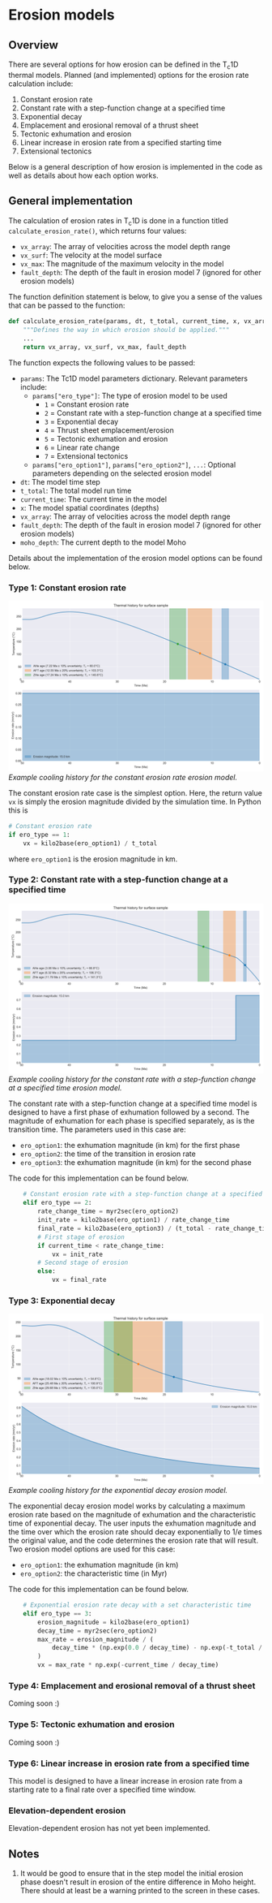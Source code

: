 # Erosion models

## Overview

There are several options for how erosion can be defined in the T<sub>c</sub>1D thermal models.
Planned (and implemented) options for the erosion rate calculation include:

1. Constant erosion rate
2. Constant rate with a step-function change at a specified time
3. Exponential decay
4. Emplacement and erosional removal of a thrust sheet
5. Tectonic exhumation and erosion
6. Linear increase in erosion rate from a specified starting time
7. Extensional tectonics

Below is a general description of how erosion is implemented in the code as well as details about how each option works.

## General implementation

The calculation of erosion rates in T<sub>c</sub>1D is done in a function titled `calculate_erosion_rate()`, which returns four values:

- `vx_array`: The array of velocities across the model depth range
- `vx_surf`: The velocity at the model surface
- `vx_max`: The magnitude of the maximum velocity in the model
- `fault_depth`: The depth of the fault in erosion model 7 (ignored for other erosion models)

The function definition statement is below, to give you a sense of the values that can be passed to the function:

```python
def calculate_erosion_rate(params, dt, t_total, current_time, x, vx_array, fault_depth, moho_depth):
    """Defines the way in which erosion should be applied."""
    ...
    return vx_array, vx_surf, vx_max, fault_depth
```

The function expects the following values to be passed:

- `params`: The Tc1D model parameters dictionary. Relevant parameters include:
    - `params["ero_type"]`: The type of erosion model to be used
        - `1` = Constant erosion rate
        - `2` = Constant rate with a step-function change at a specified time
        - `3` = Exponential decay
        - `4` = Thrust sheet emplacement/erosion
        - `5` = Tectonic exhumation and erosion
        - `6` = Linear rate change
        - `7` = Extensional tectonics
    - `params["ero_option1"]`, `params["ero_option2"]`, `...`: Optional parameters depending on the selected erosion model
- `dt`: The model time step
- `t_total`: The total model run time
- `current_time`: The current time in the model
- `x`: The model spatial coordinates (depths)
- `vx_array`: The array of velocities across the model depth range
- `fault_depth`: The depth of the fault in erosion model 7 (ignored for other erosion models)
- `moho_depth`: The current depth to the model Moho

Details about the implementation of the erosion model options can be found below.

### Type 1: Constant erosion rate

![Constant erosion rate model example](png/cooling_hist_erotype1.png)<br/>
*Example cooling history for the constant erosion rate erosion model.*

The constant erosion rate case is the simplest option.
Here, the return value `vx` is simply the erosion magnitude divided by the simulation time.
In Python this is

```python
# Constant erosion rate
if ero_type == 1:
    vx = kilo2base(ero_option1) / t_total
```

where `ero_option1` is the erosion magnitude in km.

### Type 2: Constant rate with a step-function change at a specified time

![Step-function change in erosion rate model example](png/cooling_hist_erotype2.png)<br/>
*Example cooling history for the constant rate with a step-function change at a specified time erosion model.*

The constant rate with a step-function change at a specified time model is designed to have a first phase of exhumation followed by a second.
The magnitude of exhumation for each phase is specified separately, as is the transition time.
The parameters used in this case are:

- `ero_option1`: the exhumation magnitude (in km) for the first phase
- `ero_option2`: the time of the transition in erosion rate
- `ero_option3`: the exhumation magnitude (in km) for the second phase

The code for this implementation can be found below.

```python
    # Constant erosion rate with a step-function change at a specified time
    elif ero_type == 2:
        rate_change_time = myr2sec(ero_option2)
        init_rate = kilo2base(ero_option1) / rate_change_time
        final_rate = kilo2base(ero_option3) / (t_total - rate_change_time)
        # First stage of erosion
        if current_time < rate_change_time:
            vx = init_rate
        # Second stage of erosion
        else:
            vx = final_rate
```

### Type 3: Exponential decay

![Exponential decay in erosion rate model example](png/cooling_hist_erotype3.png)<br/>
*Example cooling history for the exponential decay erosion model.*

The exponential decay erosion model works by calculating a maximum erosion rate based on the magnitude of exhumation and the characteristic time of exponential decay.
The user inputs the exhumation magnitude and the time over which the erosion rate should decay exponentially to $1/e$ times the original value, and the code determines the erosion rate that will result.
Two erosion model options are used for this case:

- `ero_option1`: the exhumation magnitude (in km)
- `ero_option2`: the characteristic time (in Myr)

The code for this implementation can be found below.

```python
    # Exponential erosion rate decay with a set characteristic time
    elif ero_type == 3:
        erosion_magnitude = kilo2base(ero_option1)
        decay_time = myr2sec(ero_option2)
        max_rate = erosion_magnitude / (
            decay_time * (np.exp(0.0 / decay_time) - np.exp(-t_total / decay_time))
        )
        vx = max_rate * np.exp(-current_time / decay_time)
```

### Type 4: Emplacement and erosional removal of a thrust sheet

Coming soon :)

### Type 5: Tectonic exhumation and erosion

Coming soon :)

### Type 6: Linear increase in erosion rate from a specified time

This model is designed to have a linear increase in erosion rate from a starting rate to a final rate over a specified time window.


### Elevation-dependent erosion

Elevation-dependent erosion has not yet been implemented.

## Notes

1. It would be good to ensure that in the step model the initial erosion phase doesn't result in erosion of the entire difference in Moho height. There should at least be a warning printed to the screen in these cases.

